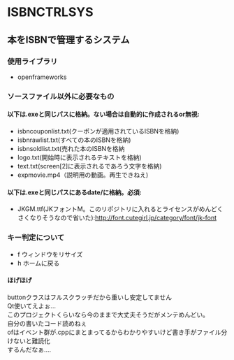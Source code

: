 # ISBNCTRLSYS
## 本をISBNで管理するシステム
### 使用ライブラリ
- openframeworks
### ソースファイル以外に必要なもの
#### 以下は.exeと同じパスに格納。ない場合は自動的に作成されるor無視:
- isbncouponlist.txt(クーポンが適用されているISBNを格納)
- isbnrawlist.txt(すべての本のISBNを格納)
- isbnsoldlist.txt(売れた本のISBNを格納
- logo.txt(開始時に表示されるテキストを格納)
- text.txt(screen[2]に表示されるであろう文字を格納)
- expmovie.mp4（説明用の動画。再生できねえ)
#### 以下は.exeと同じパスにあるdate/に格納。必須:
- JKGM.ttf(JKフォントM。このリポジトリに入れるとライセンスがめんどくさくなりそうなので省いた):http://font.cutegirl.jp/category/font/jk-font
### キー判定について
- f ウィンドウをリサイズ
- h ホームに戻る
#### ほげほげ
buttonクラスはフルスクラッチだから重いし安定してません  
Qt使いてえよぉ...  
このプロジェクトくらいなら今のままで大丈夫そうだがメンテめんどい。  
自分の書いたコード読めねぇ  
ofはイベント群が.cppにまとまってるからわかりやすいけど書き手がファイル分けないと難読化  
するんだなぁ....  
